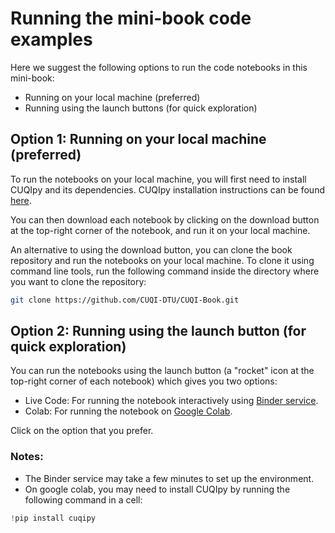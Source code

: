 
# Running the mini-book code examples


Here we suggest the following options to run the code notebooks in this mini-book:

- Running on your local machine (preferred)
- Running using the launch buttons (for quick exploration)

## Option 1: Running on your local machine (preferred)


To run the notebooks on your local machine, you will first need to install CUQIpy and its dependencies. CUQIpy installation instructions can be found [here](https://cuqi-dtu.github.io/CUQIpy/user/getting_started.html).

You can then download each notebook by clicking on the download button at the  top-right corner of the notebook, and run it on your local machine.

An alternative to using the download button, you can clone the book repository and run the notebooks on your local machine. To clone it using command line tools, run the following command inside the directory where you want to clone the repository:
```bash
git clone https://github.com/CUQI-DTU/CUQI-Book.git
```


## Option 2: Running using the launch button (for quick exploration)
You can run the notebooks using the launch button (a "rocket" icon at the top-right corner of each notebook) which gives you two options:
- Live Code: For running the notebook interactively using [Binder service](mybinder.org).
- Colab: For running the notebook on [Google Colab](https://colab.research.google.com/). 

Click on the option that you prefer.

### Notes:

- The Binder service may take a few minutes to set up the environment.
- On google colab, you may need to install CUQIpy by running the following command in a cell:
```python
!pip install cuqipy
```

